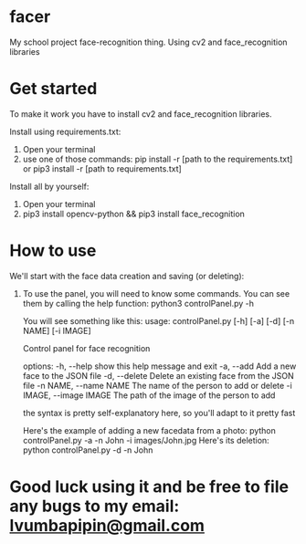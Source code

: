 # facer
My school project face-recognition thing. Using cv2 and face_recognition libraries

# Get started
To make it work you have to install cv2 and face_recognition libraries.

Install using requirements.txt:
   1. Open your terminal
   2. use one of those commands: pip install -r [path to the requirements.txt] or pip3 install -r [path to requirements.txt]

Install all by yourself:
  1. Open your terminal
  2. pip3 install opencv-python && pip3 install face_recognition

# How to use

We'll start with the face data creation and saving (or deleting):
  1. To use the panel, you will need to know some commands. You can see them by calling the help function:
     python3 controlPanel.py -h

     You will see something like this:
       usage: controlPanel.py [-h] [-a] [-d] [-n NAME] [-i IMAGE]

        Control panel for face recognition
        
        options:
          -h, --help            show this help message and exit
          -a, --add             Add a new face to the JSON file
          -d, --delete          Delete an existing face from the JSON file
          -n NAME, --name NAME  The name of the person to add or delete
          -i IMAGE, --image IMAGE
                                The path of the image of the person to add

     the syntax is pretty self-explanatory here, so you'll adapt to it pretty fast

     Here's the example of adding a new facedata from a photo: python controlPanel.py -a -n John -i images/John.jpg
     Here's its deletion: python controlPanel.py -d -n John

# Good luck using it and be free to file any bugs to my email: lvumbapipin@gmail.com
